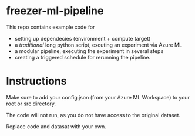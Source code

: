 # freezer-ml-pipeline

This repo contains example code for 
* setting up dependecies (environment + compute target)
* a *traditional* long python script, excuting an experiment via Azure ML
* a modular pipeline, executing the experiment in several steps
* creating a triggered schedule for rerunning the pipeline.

# Instructions
Make sure to add your config.json (from your Azure ML Workspace) to your root or src directory.

The code will not run, as you do not have access to the original dataset. 

Replace code and datasat with your own.
